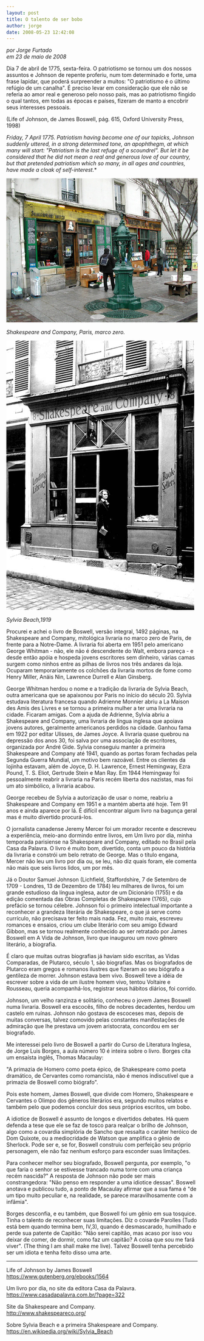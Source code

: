 ```yaml
---
layout: post
title: O talento de ser bobo
author: jorge
date: 2008-05-23 12:42:08
---
```

*por Jorge Furtado*\
*em 23 de maio de 2008*

Dia 7 de abril de 1775, sexta-feira. O patriotismo se tornou um dos nossos assuntos e Johnson de repente proferiu, num tom determinado e forte, uma frase lapidar, que poderá surpreender a muitos: "O patriotismo é o último refúgio de um canalha". É preciso levar em consideração que ele não se referia ao amor real e generoso pelo nosso país, mas ao patriotismo fingido o qual tantos, em todas as épocas e países, fizeram de manto a encobrir seus interesses pessoais.

(Life of Johnson, de James Boswell, pág. 615, Oxford University Press, 1998)

*Friday, 7 April 1775. Patriotism having become one of our topicks, Johnson suddenly uttered, in a strong determined tone, an apophthegm, at which many will start: "Patriotism is the last refuge of a scoundrel". But let it be considered that he did not mean a real and generous love of our country, but that pretended patriotism which so many, in all ages and countries, have made a cloak of self-interest.**

![](/uploads/shake1_big.jpg)

*Shakespeare and Company, Paris, marco zero.*

![](/uploads/shake2_big.jpg)

*Sylvia Beach,1919*

Procurei e achei o livro de Boswell, versão integral, 1492 páginas, na Shakespeare and Company, mitológica livraria no marco zero de Paris, de frente para a Notre-Dame. A livraria foi aberta em 1951 pelo americano George Whitman - não, ele não é descendente do Walt, embora pareça - e desde então apóia e hospeda jovens escritores sem dinheiro, várias camas surgem como ninhos entre as pilhas de livros nos três andares da loja. Ocuparam temporariamente os colchões da livraria mortos de fome como Henry Miller, Anäis Nin, Lawrence Durrell e Alan Ginsberg.

George Whitman herdou o nome e a tradição da livraria de Sylvia Beach, outra americana que se apaixonou por Paris no início do século 20. Sylvia estudava literatura francesa quando Adrienne Monnier abriu a La Maison des Amis des Livres e se tornou a primeira mulher a ter uma livraria na cidade. Ficaram amigas. Com a ajuda de Adrienne, Sylvia abriu a Shakespeare and Company, uma livraria de língua inglesa que apoiava jovens autores, geralmente americanos perdidos na cidade. Ganhou fama em 1922 por editar Ulisses, de James Joyce. A livraria quase quebrou na depressão dos anos 30, foi salva por uma associação de escritores, organizada por André Gide. Sylvia conseguiu manter a primeira Shakespeare and Company até 1941, quando as portas foram fechadas pela Segunda Guerra Mundial, um motivo bem razoável. Entre os clientes da lojinha estavam, além de Joyce, D. H. Lawrence, Ernest Hemingway, Ezra Pound, T. S. Eliot, Gertrude Stein e Man Ray. Em 1944 Hemingway foi pessoalmente reabrir a livraria na Paris recém liberta dos nazistas, mas foi um ato simbólico, a livraria acabou.

George recebeu de Sylvia a autorização de usar o nome, reabriu a Shakespeare and Company em 1951 e a mantém aberta até hoje. Tem 91 anos e ainda aparece por lá. É difícil encontrar algum livro na bagunça geral mas é muito divertido procurá-los.

O jornalista canadense Jeremy Mercer foi um morador recente e descreveu a experiência, meio-ano dormindo entre livros, em Um livro por dia, minha temporada parisiense na Shakespeare and Company, editado no Brasil pela Casa da Palavra. O livro é muito bom, divertido, conta um pouco da história da livraria e constrói um belo retrato de George. Mas o título engana, Mercer não leu um livro por dia ou, se leu, não diz quais foram, ele comenta não mais que seis livros lidos, um por mês.

Já o Doutor Samuel Johnson (Lichfield, Staffordshire, 7 de Setembro de 1709 - Londres, 13 de Dezembro de 1784) leu milhares de livros, foi um grande estudioso da língua inglesa, autor de um Dicionário (1755) e da edição comentada das Obras Completas de Shakespeare (1765), cujo prefácio se tornou célebre. Johnson foi o primeiro intelectual importante a reconhecer a grandeza literária de Shakespeare, o que já serve como currículo, não precisava ter feito mais nada. Fez, muito mais, escreveu romances e ensaios, criou um clube literário com seu amigo Edward Gibbon, mas se tornou realmente conhecido ao ser retratado por James Boswell em A Vida de Johnson, livro que inaugurou um novo gênero literário, a biografia.

É claro que muitas outras biografias já haviam sido escritas, as Vidas Comparadas, de Plutarco, século 1, são biografias. Mas os biografados de Plutarco eram gregos e romanos ilustres que fizeram ao seu biógrafo a gentileza de morrer. Johnson estava bem vivo. Boswell teve a idéia de escrever sobre a vida de um ilustre homem vivo, tentou Voltaire e Rousseau, queria acompanhá-los, registrar seus hábitos diários, foi corrido.

Johnson, um velho ranzinza e solitário, conheceu o jovem James Boswell numa livraria. Boswell era escocês, filho de nobres decadentes, herdou um castelo em ruínas. Johnson não gostava de escoceses mas, depois de muitas conversas, talvez comovido pelas constantes manifestações de admiração que lhe prestava um jovem aristocrata, concordou em ser biografado.

Me interessei pelo livro de Boswell a partir do Curso de Literatura Inglesa, de Jorge Luis Borges, a aula número 10 é inteira sobre o livro. Borges cita um ensaísta inglês, Thomas Macaulay:

"A primazia de Homero como poeta épico, de Shakespeare como poeta dramático, de Cervantes como romancista, não é menos indiscutível que a primazia de Boswell como biógrafo".

Pois este homem, James Boswell, que divide com Homero, Shakespeare e Cervantes o Olimpo dos gêneros literários era, segundo muitos relatos e também pelo que podemos concluir dos seus próprios escritos, um bobo.

A idiotice de Boswell é assunto de longos e divertidos debates. Há quem defenda a tese que ele se faz de tosco para realçar o brilho de Johnson, algo como a covardia simplória de Sancho que ressalta o caráter heróico de Dom Quixote, ou a mediocridade de Watson que amplifica o gênio de Sherlock. Pode ser e, se for, Boswell construiu com perfeição seu próprio personagem, ele não faz nenhum esforço para esconder suas limitações.

Para conhecer melhor seu biografado, Boswell pergunta, por exemplo, "o que faria o senhor se estivesse trancado numa torre com uma criança recém nascida?" A resposta de Johnson não pode ser mais constrangedora: "Não penso em responder a uma idiotice dessas". Boswell anotava e publicou tudo, a ponto de Macaulay afirmar que a sua fama é "de um tipo muito peculiar e, na realidade, se parece maravilhosamente com a infâmia".

Borges desconfia, e eu também, que Boswell foi um gênio em sua tosquice. Tinha o talento de reconhecer suas limitações. Diz o covarde Parolles (Tudo está bem quando termina bem, IV,3), quando é desmascarado, humilhado e perde sua patente de Capitão: "Não serei capitão, mas acaso por isso vou deixar de comer, de dormir, como faz um capitão? A coisa que sou me fará viver". (The thing I am shall make me live). Talvez Boswell tenha percebido ser um idiota e tenha feito disso uma arte.

- - -

Life of Johnson by James Boswell\
https://www.gutenberg.org/ebooks/1564

Um livro por dia, no site da editora Casa da Palavra.\
https://www.casadapalavra.com.br/?page=322

Site da Shakespeare and Company.\
http://www.shakespeareco.org/

Sobre Sylvia Beach e a primeira Shakespeare and Company.\
https://en.wikipedia.org/wiki/Sylvia_Beach